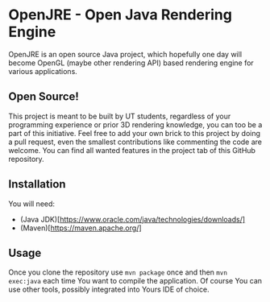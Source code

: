 # OpenJRE - Open Java Rendering Engine

OpenJRE is an open source Java project, which hopefully one day will become OpenGL (maybe other rendering API) based rendering engine for various applications. 

## Open Source!

This project is meant to be built by UT students, regardless of your programming experience or prior 3D rendering knowledge, you can too be a part of this initiative. 
Feel free to add your own brick to this project by doing a pull request, even the smallest contributions like commenting the code are welcome. You can find all wanted features in the project tab of this GitHub repository. 

## Installation 

You will need: 
- (Java JDK)[https://www.oracle.com/java/technologies/downloads/]
- (Maven)[https://maven.apache.org/]

## Usage 

Once you clone the repository use `mvn package` once and then `mvn exec:java` each time You want to compile the application. Of course You can use other tools, possibly integrated into Yours IDE of choice. 